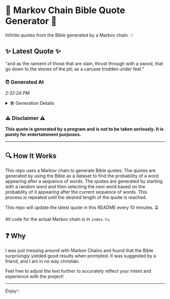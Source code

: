 # 📖 Markov Chain Bible Quote Generator 📖

Infinite quotes from the Bible generated by a Markov chain. ✨

## ✨ Latest Quote ✨
"and as the raiment of those that are slain, thrust through with a sword, that go down to the stones of the pit; as a carcase trodden under feet."

### ⏰ Generated At
*2:32:24 PM*

<details>
    <summary>🛠️ Generation Details</summary>
    <p>
        <strong>🌱 Seed:</strong> and<br>
        <strong>🔄 Iterations:</strong> 28<br>
        <strong>📜 Context History:</strong><br>[ and ]: as<br>[ and, as ]: the<br>[ and, as, the ]: raiment<br>[ and, as, the, raiment ]: of<br>[ and, as, the, raiment, of ]: those<br>[ and, as, the, raiment, of, those ]: that<br>[ as, the, raiment, of, those, that ]: are<br>[ the, raiment, of, those, that, are ]: slain,<br>[ raiment, of, those, that, are, slain, ]: thrust<br>[ of, those, that, are, slain,, thrust ]: through<br>[ those, that, are, slain,, thrust, through ]: with<br>[ that, are, slain,, thrust, through, with ]: a<br>[ are, slain,, thrust, through, with, a ]: sword,<br>[ slain,, thrust, through, with, a, sword, ]: that<br>[ thrust, through, with, a, sword,, that ]: go<br>[ through, with, a, sword,, that, go ]: down<br>[ with, a, sword,, that, go, down ]: to<br>[ a, sword,, that, go, down, to ]: the<br>[ sword,, that, go, down, to, the ]: stones<br>[ that, go, down, to, the, stones ]: of<br>[ go, down, to, the, stones, of ]: the<br>[ down, to, the, stones, of, the ]: pit;<br>[ to, the, stones, of, the, pit; ]: as<br>[ the, stones, of, the, pit;, as ]: a<br>[ stones, of, the, pit;, as, a ]: carcase<br>[ of, the, pit;, as, a, carcase ]: trodden<br>[ the, pit;, as, a, carcase, trodden ]: under<br>[ pit;, as, a, carcase, trodden, under ]: feet.<br>
    </p>
</details>

### ⚠️ Disclaimer ⚠️
**This quote is generated by a program and is not to be taken seriously. It is purely for entertainment purposes.**

---

## 🔍 How It Works

This repo uses a Markov chain to generate Bible quotes. The quotes are generated by using the Bible as a dataset to find the probability of a word appearing after a sequence of words. The quotes are generated by starting with a random word and then selecting the next word based on the probability of it appearing after the current sequence of words. This process is repeated until the desired length of the quote is reached.

This repo will update the latest quote in this README every 10 minutes. ⏳

All code for the actual Markov chain is in `index.ts`.

## ❓ Why

I was just messing around with Markov Chains and found that the Bible surprisingly yielded good results when prompted. 
It was suggested by a friend, and I am in no way christian.

Feel free to adjust the text further to accurately reflect your intent and experience with the project!

---

*Enjoy*✨
